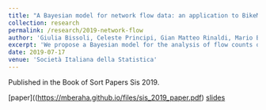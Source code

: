 ```yaml
---
title: "A Bayesian model for network flow data: an application to BikeMi trips"
collection: research
permalink: /research/2019-network-flow
author: 'Giulia Bissoli, Celeste Principi, Gian Matteo Rinaldi, Mario Beraha and Alessandra Guglielmi'
excerpt: 'We propose a Bayesian model for the analysis of flow counts on a network for an application to a bike sharing platform (BikeMi) in Milano'
date: 2019-07-17
venue: 'Società Italiana della Statistica'
---
```


Published in the Book of Sort Papers Sis 2019.

[paper]((https://mberaha.github.io/files/sis_2019_paper.pdf) [slides](https://mberaha.github.io/files/ijcnn_2019_slides.pdf)
